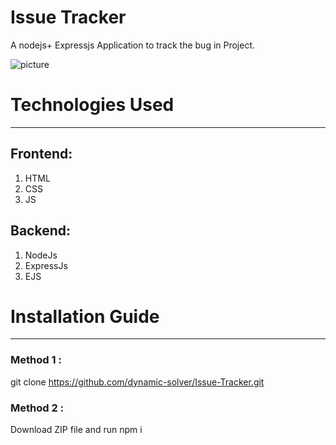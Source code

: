 # Issue Tracker

A nodejs+ Expressjs Application to track the bug in Project.

![picture](https://user-images.githubusercontent.com/123907854/227322919-76f707e0-a0a7-4127-b7ca-bc6c62c76ac0.PNG)

# Technologies Used 
------------------------------------------------------------------

## Frontend: 
1. HTML
2. CSS
3. JS

## Backend: 
1. NodeJs
2. ExpressJs
3. EJS

# Installation Guide
------------------------------------------------------------------
### Method 1 :
git clone https://github.com/dynamic-solver/Issue-Tracker.git

### Method 2 :
Download ZIP file and run npm i
